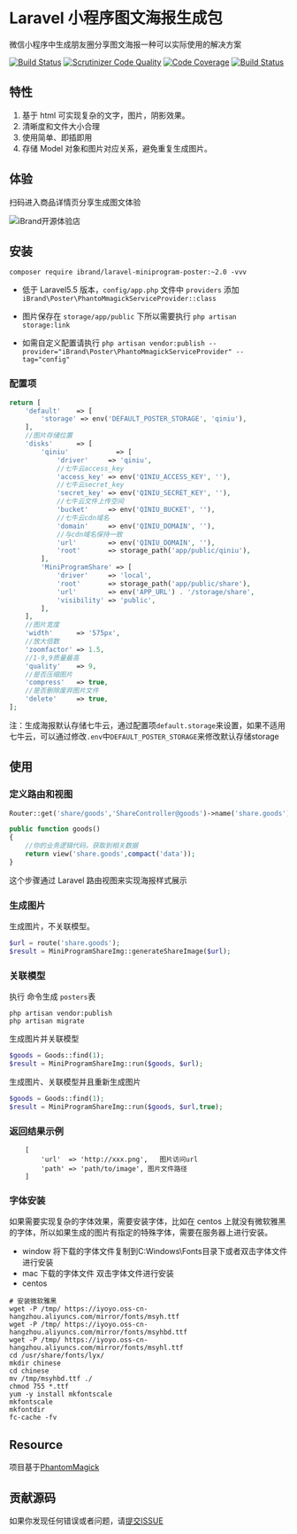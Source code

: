 # Laravel 小程序图文海报生成包

微信小程序中生成朋友圈分享图文海报一种可以实际使用的解决方案

[![Build Status](https://travis-ci.org/ibrandcc/laravel-miniprogram-poster.svg?branch=master)](https://travis-ci.org/ibrandcc/laravel-miniprogram-poster)
[![Scrutinizer Code Quality](https://scrutinizer-ci.com/g/ibrandcc/laravel-miniprogram-poster/badges/quality-score.png?b=master)](https://scrutinizer-ci.com/g/ibrandcc/laravel-miniprogram-poster/?branch=master)
[![Code Coverage](https://scrutinizer-ci.com/g/ibrandcc/laravel-miniprogram-poster/badges/coverage.png?b=master)](https://scrutinizer-ci.com/g/ibrandcc/laravel-miniprogram-poster/?branch=master)
[![Build Status](https://scrutinizer-ci.com/g/ibrandcc/laravel-miniprogram-poster/badges/build.png?b=master)](https://scrutinizer-ci.com/g/ibrandcc/laravel-miniprogram-poster/build-status/master)

## 特性

1. 基于 html 可实现复杂的文字，图片，阴影效果。 
2. 清晰度和文件大小合理
3. 使用简单、即插即用
4. 存储 Model 对象和图片对应关系，避免重复生成图片。

## 体验

扫码进入商品详情页分享生成图文体验

![iBrand开源体验店](https://iyoyo.oss-cn-hangzhou.aliyuncs.com/post/miniprogramcode/1.jpg)

## 安装
```
composer require ibrand/laravel-miniprogram-poster:~2.0 -vvv
```
- 低于 Laravel5.5 版本，`config/app.php` 文件中 `providers` 添加`iBrand\Poster\PhantoMmagickServiceProvider::class`

- 图片保存在  `storage/app/public` 下所以需要执行  `php artisan storage:link`

- 如需自定义配置请执行 `php artisan vendor:publish --provider="iBrand\Poster\PhantoMmagickServiceProvider" --tag="config"`

### 配置项

``` php
return [
	'default'    => [
		'storage' => env('DEFAULT_POSTER_STORAGE', 'qiniu'),
	],
	//图片存储位置
	'disks'      => [
		'qiniu'            => [
			'driver'     => 'qiniu',
			//七牛云access_key
			'access_key' => env('QINIU_ACCESS_KEY', ''),
			//七牛云secret_key
			'secret_key' => env('QINIU_SECRET_KEY', ''),
			//七牛云文件上传空间
			'bucket'     => env('QINIU_BUCKET', ''),
			//七牛云cdn域名
			'domain'     => env('QINIU_DOMAIN', ''),
			//与cdn域名保持一致
			'url'        => env('QINIU_DOMAIN', ''),
			'root'       => storage_path('app/public/qiniu'),
		],
		'MiniProgramShare' => [
			'driver'     => 'local',
			'root'       => storage_path('app/public/share'),
			'url'        => env('APP_URL') . '/storage/share',
			'visibility' => 'public',
		],
	],
	//图片宽度
	'width'      => '575px',
	//放大倍数
	'zoomfactor' => 1.5,
	//1-9,9质量最高
	'quality'    => 9,
	//是否压缩图片
	'compress'   => true,
	//是否删除废弃图片文件
	'delete'     => true,
];

```

注：生成海报默认存储七牛云，通过配置项`default.storage`来设置，如果不适用七牛云，可以通过修改`.env`中`DEFAULT_POSTER_STORAGE`来修改默认存储storage

## 使用

### 定义路由和视图

```php
Router::get('share/goods','ShareController@goods')->name('share.goods');

public function goods()
{
	//你的业务逻辑代码，获取到相关数据
    return view('share.goods',compact('data'));
}
```

这个步骤通过 Laravel 路由视图来实现海报样式展示

###  生成图片

生成图片，不关联模型。

```php
$url = route('share.goods');
$result = MiniProgramShareImg::generateShareImage($url);
```

### 关联模型

执行 命令生成 `posters`表
```
php artisan vendor:publish
php artisan migrate
```

生成图片并关联模型
```php
$goods = Goods::find(1);
$result = MiniProgramShareImg::run($goods, $url);
```
生成图片、关联模型并且重新生成图片
```php
$goods = Goods::find(1);
$result = MiniProgramShareImg::run($goods, $url,true);
```


### 返回结果示例
```
    [
        'url'  => 'http://xxx.png',   图片访问url
        'path' => 'path/to/image', 图片文件路径
    ]
```


### 字体安装

如果需要实现复杂的字体效果，需要安装字体，比如在 centos 上就没有微软雅黑的字体，所以如果生成的图片有指定的特殊字体，需要在服务器上进行安装。

* window 将下载的字体文件复制到C:Windows\Fonts目录下或者双击字体文件进行安装
* mac 下载的字体文件 双击字体文件进行安装
* centos
```
# 安装微软雅黑
wget -P /tmp/ https://iyoyo.oss-cn-hangzhou.aliyuncs.com/mirror/fonts/msyh.ttf
wget -P /tmp/ https://iyoyo.oss-cn-hangzhou.aliyuncs.com/mirror/fonts/msyhbd.ttf
wget -P /tmp/ https://iyoyo.oss-cn-hangzhou.aliyuncs.com/mirror/fonts/msyhl.ttf
cd /usr/share/fonts/lyx/
mkdir chinese
cd chinese
mv /tmp/msyhbd.ttf ./
chmod 755 *.ttf
yum -y install mkfontscale
mkfontscale
mkfontdir
fc-cache -fv
```

## Resource

项目基于[PhantomMagick](https://github.com/anam-hossain/phantommagick)

## 贡献源码

如果你发现任何错误或者问题，请[提交ISSUE](https://github.com/ibrandcc/laravel-miniprogram-poster/issues)
